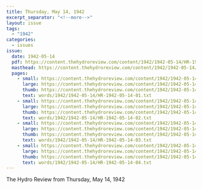 ```yaml
---
title: Thursday, May 14, 1942
excerpt_separator: "<!--more-->"
layout: issue
tags:
  - "1942"
categories:
  - issues
issue:
  date: 1942-05-14
  pdf: https://content.thehydroreview.com/content/1942/1942-05-14/HR-1942-05-14.pdf
  masthead: https://content.thehydroreview.com/content/1942/1942-05-14/masthead/HR-1942-05-14.jpg
  pages:
    - small: https://content.thehydroreview.com/content/1942/1942-05-14/small/HR-1942-05-14-01.jpg
      large: https://content.thehydroreview.com/content/1942/1942-05-14/large/HR-1942-05-14-01.jpg
      thumb: https://content.thehydroreview.com/content/1942/1942-05-14/thumbnails/HR-1942-05-14-01.jpg
      text: words/1942/1942-05-14/HR-1942-05-14-01.txt
    - small: https://content.thehydroreview.com/content/1942/1942-05-14/small/HR-1942-05-14-02.jpg
      large: https://content.thehydroreview.com/content/1942/1942-05-14/large/HR-1942-05-14-02.jpg
      thumb: https://content.thehydroreview.com/content/1942/1942-05-14/thumbnails/HR-1942-05-14-02.jpg
      text: words/1942/1942-05-14/HR-1942-05-14-02.txt
    - small: https://content.thehydroreview.com/content/1942/1942-05-14/small/HR-1942-05-14-03.jpg
      large: https://content.thehydroreview.com/content/1942/1942-05-14/large/HR-1942-05-14-03.jpg
      thumb: https://content.thehydroreview.com/content/1942/1942-05-14/thumbnails/HR-1942-05-14-03.jpg
      text: words/1942/1942-05-14/HR-1942-05-14-03.txt
    - small: https://content.thehydroreview.com/content/1942/1942-05-14/small/HR-1942-05-14-04.jpg
      large: https://content.thehydroreview.com/content/1942/1942-05-14/large/HR-1942-05-14-04.jpg
      thumb: https://content.thehydroreview.com/content/1942/1942-05-14/thumbnails/HR-1942-05-14-04.jpg
      text: words/1942/1942-05-14/HR-1942-05-14-04.txt
---
```


The Hydro Review from Thursday, May 14, 1942

<!--more-->

